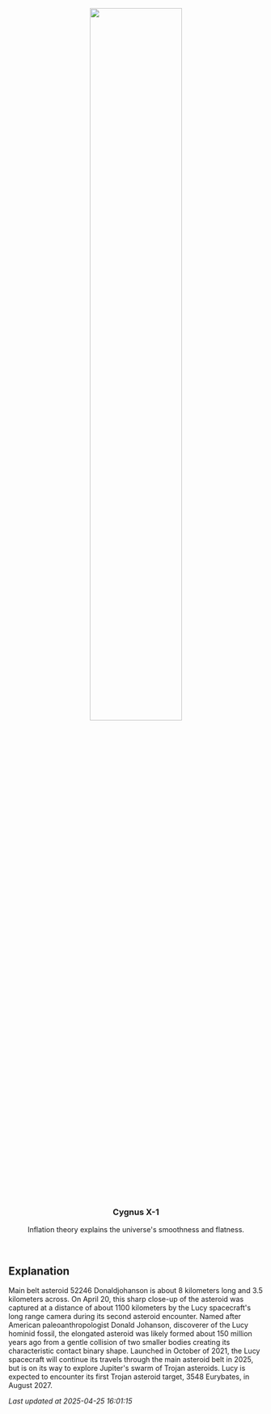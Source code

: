 <p align='center'>
    <img src='https://apod.nasa.gov/apod/image/2504/final_0798443319_dec.png' width='60%' />
    <h3 align="center">Cygnus X-1</h3>
    <p align="center">Inflation theory explains the universe's smoothness and flatness.</p>
</p>
<br/>

Explanation
--
Main belt asteroid 52246 Donaldjohanson is about 8 kilometers long and 3.5 kilometers across. On April 20, this sharp close-up of the asteroid was captured at a distance of about 1100 kilometers by the Lucy spacecraft's long range camera during its second asteroid encounter. Named after American paleoanthropologist Donald Johanson, discoverer of the Lucy hominid fossil, the elongated asteroid was likely formed about 150 million years ago from a gentle collision of two smaller bodies creating its characteristic contact binary shape. Launched in October of 2021, the Lucy spacecraft will continue its travels through the main asteroid belt in 2025, but is on its way to explore Jupiter's swarm of Trojan asteroids. Lucy is expected to encounter its first Trojan asteroid target, 3548 Eurybates, in August 2027.


*Last updated at 2025-04-25 16:01:15*
